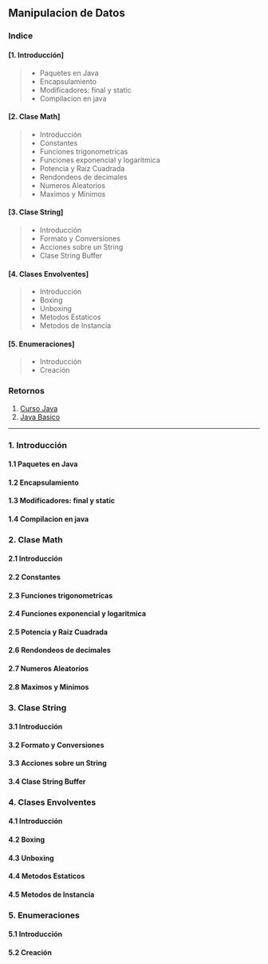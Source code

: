 ## Manipulacion de Datos

### Indice

#### [1. Introducción]
>* Paquetes en Java
>* Encapsulamiento
>* Modificadores: final y static
>* Compilacion en java

#### [2. Clase Math]
>* Introducción
>* Constantes
>* Funciones trigonometricas
>* Funciones exponencial y logaritmica
>* Potencia y Raiz Cuadrada
>* Rendondeos de decimales
>* Numeros Aleatorios
>* Maximos y Minimos

#### [3. Clase String]
>* Introducción
>* Formato y Conversiones
>* Acciones sobre un String
>* Clase String Buffer

#### [4. Clases Envolventes]
>* Introducción
>* Boxing
>* Unboxing
>* Metodos Estaticos
>* Metodos de Instancia

#### [5. Enumeraciones]
>* Introducción
>* Creación

### Retornos
1. [Curso Java](https://github.com/patoba/Curso-Java 'Curso Java')
2. [Java Basico](https://github.com/patoba/Curso-Java/tree/master/Java%20Basico 'Java Basico')
- - - -


### 1. Introducción
#### 1.1 Paquetes en Java
#### 1.2 Encapsulamiento
#### 1.3 Modificadores: final y static
#### 1.4 Compilacion en java

### 2. Clase Math
#### 2.1 Introducción
#### 2.2 Constantes
#### 2.3 Funciones trigonometricas
#### 2.4 Funciones exponencial y logaritmica
#### 2.5 Potencia y Raiz Cuadrada
#### 2.6 Rendondeos de decimales
#### 2.7 Numeros Aleatorios
#### 2.8 Maximos y Minimos

### 3. Clase String
#### 3.1 Introducción
#### 3.2 Formato y Conversiones
#### 3.3 Acciones sobre un String
#### 3.4 Clase String Buffer

### 4. Clases Envolventes
#### 4.1 Introducción
#### 4.2 Boxing
#### 4.3 Unboxing
#### 4.4 Metodos Estaticos
#### 4.5 Metodos de Instancia

### 5. Enumeraciones
#### 5.1 Introducción
#### 5.2 Creación
